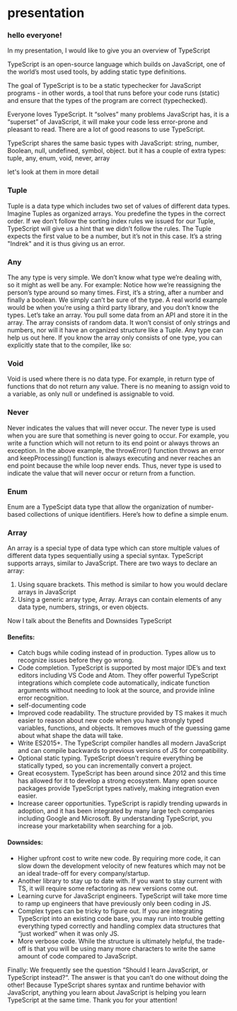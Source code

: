 # presentation

### hello everyone!

In my presentation, I would like to give you an overview of TypeScript

TypeScript is an open-source language which builds on JavaScript, one of the world’s most used tools, by adding static type definitions.

The goal of TypeScript is to be a static typechecker for JavaScript programs - in other words, a tool that runs before your code runs (static) and ensure that the types of the program are correct (typechecked).

Everyone loves TypeScript. It “solves” many problems JavaScript has, it is a “superset” of JavaScript, it will make your code less error-prone and pleasant to read. There are a lot of good reasons to use TypeScript.

TypeScript shares the same basic types with JavaScript:  string, number, Boolean, null, undefined, symbol, object.
but it has a couple of extra types: tuple, any, enum, void, never, array

let's look at them in more detail

### Tuple
Tuple is a data type which includes two set of values of different data types.
Imagine Tuples as organized arrays. You predefine the types in the correct order.
If we don’t follow the sorting index rules we issued for our Tuple, TypeScript will give us a hint that we didn’t follow the rules.
The Tuple expects the first value to be a number, but it’s not in this case. It’s a string "Indrek" and it is thus giving us an error.

### Any
The any type is very simple. We don’t know what type we’re dealing with, so it might as well be any.
For example:
Notice how we’re reassigning the person’s type around so many times. First, it’s a string, after a number and finally a boolean. We simply can’t be sure of the type.
A real world example would be when you’re using a third party library, and you don’t know the types.
Let’s take an array. You pull some data from an API and store it in the array. The array consists of random data. It won’t consist of only strings and numbers, nor will it have an organized structure like a Tuple. Any type can help us out here.
If you know the array only consists of one type, you can explicitly state that to the compiler, like so:

### Void
Void is used where there is no data type. For example, in return type of functions that do not return any value.
There is no meaning to assign void to a variable, as only null or undefined is assignable to void.

### Never
Never indicates the values that will never occur.
The never type is used when you are sure that something is never going to occur. For example, you write a function which will not return to its end point or always throws an exception.
In the above example, the throwError() function throws an error and keepProcessing() function is always executing and never reaches an end point because the while loop never ends. Thus, never type is used to indicate the value that will never occur or return from a function.

### Enum
Enum are a TypeScipt data type that allow the organization of number-based collections of unique identifiers.
Here’s how to define a simple enum.

### Array
An array is a special type of data type which can store multiple values of different data types sequentially using a special syntax.
TypeScript supports arrays, similar to JavaScript. There are two ways to declare an array:
1. Using square brackets. This method is similar to how you would declare arrays in JavaScript
2. Using a generic array type, Array<elementType>.
Arrays can contain elements of any data type, numbers, strings, or even objects.

Now I talk about the Benefits and Downsides TypeScript

#### Benefits:
* Catch bugs while coding instead of in production. Types allow us to recognize issues before they go wrong.
* Code completion. TypeScript is supported by most major IDE’s and text editors including VS Code and Atom. They offer powerful TypeScript integrations which complete code automatically, indicate function arguments without needing to look at the source, and provide inline error recognition.
* self-documenting code
* Improved code readability. The structure provided by TS makes it much easier to reason about new code when you have strongly typed variables, functions, and objects. It removes much of the guessing game about what shape the data will take.
* Write ES2015+. The TypeScript compiler handles all modern JavaScript and can compile backwards to previous versions of JS for compatibility.
* Optional static typing. TypeScript doesn’t require everything be statically typed, so you can incrementally convert a project.
* Great ecosystem. TypeScript has been around since 2012 and this time has allowed for it to develop a strong ecosystem. Many open source packages provide TypeScript types natively, making integration even easier.
* Increase career opportunities. TypeScript is rapidly trending upwards in adoption, and it has been integrated by many large tech companies including Google and Microsoft. By understanding TypeScript, you increase your marketability when searching for a job.

####  Downsides:
* Higher upfront cost to write new code. By requiring more code, it can slow down the development velocity of new features which may not be an ideal trade-off for every company/startup.
* Another library to stay up to date with. If you want to stay current with TS, it will require some refactoring as new versions come out.
* Learning curve for JavaScript engineers. TypeScript will take more time to ramp up engineers that have previously only been coding in JS.
* Complex types can be tricky to figure out. If you are integrating TypeScript into an existing code base, you may run into trouble getting everything typed correctly and handling complex data structures that “just worked” when it was only JS.
* More verbose code. While the structure is ultimately helpful, the trade-off is that you will be using many more characters to write the same amount of code compared to JavaScript.

Finally:
 We frequently see the question “Should I learn JavaScript, or TypeScript instead?“.
The answer is that you can’t do one without doing the other! Because TypeScript shares syntax and runtime behavior with JavaScript, anything you learn about JavaScript is helping you learn TypeScript at the same time.
Thank you for your attention!
